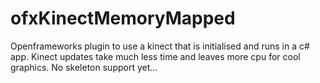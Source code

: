 ofxKinectMemoryMapped
=====================

Openframeworks plugin to use a kinect that is initialised and runs in a c# app.  Kinect updates take much less time and leaves more cpu for cool graphics.  No skeleton support yet...

